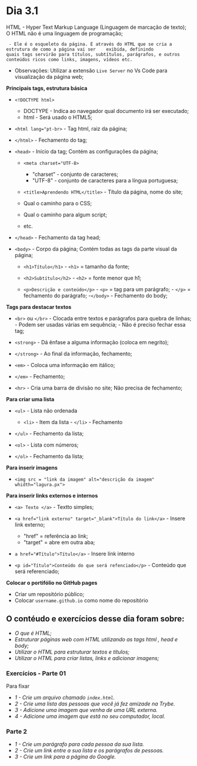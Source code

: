 # Dia 3.1

HTML - Hyper Text Markup Language (Linguagem de marcação de texto);
       O HTML não é uma linguagem de programação;

     - Ele é o esqueleto da página. É através do HTML que se cria a estrutura de como a página vai ser    exibida, definindo quais tags servirão para títulos, subtítulos, parágrafos, e outros conteúdos ricos como links, imagens, vídeos etc.

- Observações: Utilizar a extensão `Live Server` no Vs Code para visualização da página web;



**Principais tags, estrutura básica**

- `<!DOCTYPE html>`
    - DOCTYPE - Indica ao navegador qual documento irá ser executado;
    - html - Será usado o HTML5;

- `<html lang="pt-br>` - Tag html, raiz da página;
- `</html>` - Fechamento do tag;


- `<head>` - Início da tag; Contém as configurações da página;
    - `<meta charset="UTF-8>`
        - "charset" - conjunto de caracteres;
        - "UTF-8" - conjunto de caracteres para a língua portuguesa; 

    - `<title>Aprendendo HTML</title>` - Título da página, nome do site;

    - Qual o caminho para o CSS;
    - Qual o caminho para algum script;
    - etc.
- `</head>` - Fechamento da tag head;


- `<body>` - Corpo da página; Contém todas as tags da parte visual da página;
    - `<h1>Título</h1>` - `<h1>` = tamanho da fonte;

    - `<h2>Subtítulo</h2>` - `<h2>` = fonte menor que h1;

    - `<p>Descrição e conteúdo</p>` - `<p>` = tag para um parágrafo;
                                    - `</p>` = fechamento do parágrafo;
-`</body>` - Fechamento do body;



**Tags para destacar textos**

- `<br>` ou `</br>` - Clocada entre textos e parágrafos para quebra de linhas;
                    - Podem ser usadas várias em sequência;
                    - Não é preciso fechar essa tag;

- `<strong>` - Dá ênfase a alguma informação (coloca em negrito);
- `</strong>` - Ao final da informação, fechamento;

- `<em>` - Coloca uma informação em itálico;
- `</em>` - Fechamento;

- `<hr>` - Cria uma barra de divisão no site; Não precisa de fechamento;



**Para criar uma lista**

- `<ul>` - Lista não ordenada
    - `<li>` - Item da lista - `</li>` - Fechamento 
- `</ul>` - Fechamento da lista;


- `<ol>` - Lista com números;
- `</ol>` - Fechamento da lista;



**Para inserir imagens**

- `<img src = "link da imagem" alt="descrição da imagem" whidth="lagura.px">` 



**Para inserir links externos e internos**

- `<a> Texto </a>` - Textto simples;

- `<a href="link externo" target="_blank">Título do link</a>` - Insere link externo;
    - "href" = referência ao link;
    - "target" = abre em outra aba;

- `a href="#Título">Título</a>` - Insere link interno
- `<p id="Título">Conteúdo do que será refenciado</p>` - Conteúdo que será referenciado;



**Colocar o portifólio no GitHub pages**

- Criar um repositório público;
- Colocar `username.github.io` como nome do repositório



## O contéudo e exercícios desse dia foram sobre:

* *O que é HTML;*
* *Estruturar páginas web com HTML utilizando as tags html , head e body;*
* *Utilizar o HTML para estruturar textos e títulos;*
* *Utilizar o HTML para criar listas, links e adicionar imagens;*

### Exercícios - Parte 01

Para fixar

* *1 - Crie um arquivo chamado `index.html`.*
* *2 - Crie uma lista das pessoas que você já fez amizade na Trybe.*
* *3 - Adicione uma imagem que venha de uma URL externa.*
* *4 - Adicione uma imagem que está no seu computador, local.*

### Parte 2

* *1 - Crie um parágrafo para cada pessoa da sua lista.*
* *2 - Crie um link entre a sua lista e os parágrafos de pessoas.*
* *3 - Crie um link para a página do Google.*